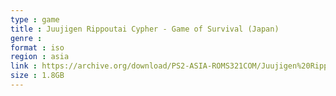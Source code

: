 ```yaml
---
type : game
title : Juujigen Rippoutai Cypher - Game of Survival (Japan)
genre : 
format : iso
region : asia
link : https://archive.org/download/PS2-ASIA-ROMS321COM/Juujigen%20Rippoutai%20Cypher%20-%20Game%20of%20Survival%20%28Japan%29.7z
size : 1.8GB
---
```


